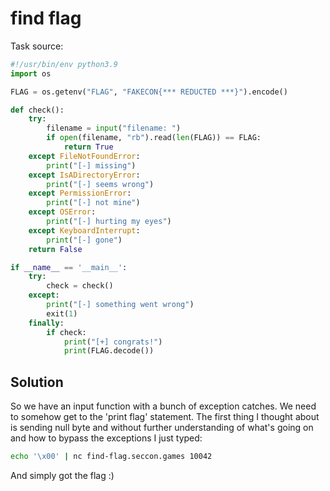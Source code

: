 # find flag

Task source:
```python
#!/usr/bin/env python3.9
import os

FLAG = os.getenv("FLAG", "FAKECON{*** REDUCTED ***}").encode()

def check():
    try:
        filename = input("filename: ")
        if open(filename, "rb").read(len(FLAG)) == FLAG:
            return True
    except FileNotFoundError:
        print("[-] missing")
    except IsADirectoryError:
        print("[-] seems wrong")
    except PermissionError:
        print("[-] not mine")
    except OSError:
        print("[-] hurting my eyes")
    except KeyboardInterrupt:
        print("[-] gone")
    return False

if __name__ == '__main__':
    try:
        check = check()
    except:
        print("[-] something went wrong")
        exit(1)
    finally:
        if check:
            print("[+] congrats!")
            print(FLAG.decode())
```

## Solution

So we have an input function with a bunch of exception catches. We need to somehow get to the 'print flag' statement. The first thing I thought about is sending null byte and without further understanding of what's going on and how to bypass the exceptions I just typed:
```bash
echo '\x00' | nc find-flag.seccon.games 10042
```

And simply got the flag :)
